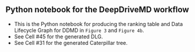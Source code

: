 ## Python notebook for the DeepDriveMD workflow
- This is the Python notebook for producing the ranking table and Data Lifecycle Graph for DDMD in `Figure 3` and `Figure 4b`. 
- See Cell #45 for the generated DLG.
- See Cell #31 for the generated Caterpillar tree. 
